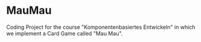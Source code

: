 # MauMau

Coding Project for the course "Komponentenbasiertes Entwickeln" in which we implement a Card Game called "Mau Mau".
